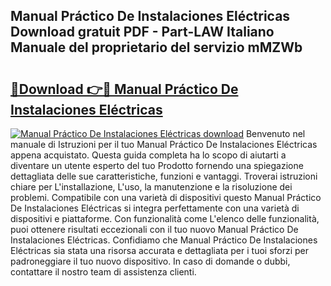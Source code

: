 ## Manual Práctico De Instalaciones Eléctricas Download gratuit PDF - Part-LAW Italiano Manuale del proprietario del servizio mMZWb

# <h2><a href="http://dfe00vf.blite.top/?on=Manual+Pr%c3%a1ctico+De+Instalaciones+El%c3%a9ctricas">🔗Download 👉🔴 Manual Práctico De Instalaciones Eléctricas</a></h2>

[![Manual Práctico De Instalaciones Eléctricas download](https://i.imgur.com/lujVjoI.png)](http://dfe00vf.blite.top/?on=Manual+Pr%c3%a1ctico+De+Instalaciones+El%c3%a9ctricas)
Benvenuto nel manuale di Istruzioni per il tuo Manual Práctico De Instalaciones Eléctricas appena acquistato. Questa guida completa ha lo scopo di aiutarti a diventare un utente esperto del tuo Prodotto fornendo una spiegazione dettagliata delle sue caratteristiche, funzioni e vantaggi. Troverai istruzioni chiare per L'installazione, L'uso, la manutenzione e la risoluzione dei problemi. Compatibile con una varietà di dispositivi questo Manual Práctico De Instalaciones Eléctricas si integra perfettamente con una varietà di dispositivi e piattaforme. Con funzionalità come L'elenco delle funzionalità, puoi ottenere risultati eccezionali con il tuo nuovo Manual Práctico De Instalaciones Eléctricas. Confidiamo che Manual Práctico De Instalaciones Eléctricas sia stata una risorsa accurata e dettagliata per i tuoi sforzi per padroneggiare il tuo nuovo dispositivo. In caso di domande o dubbi, contattare il nostro team di assistenza clienti.
